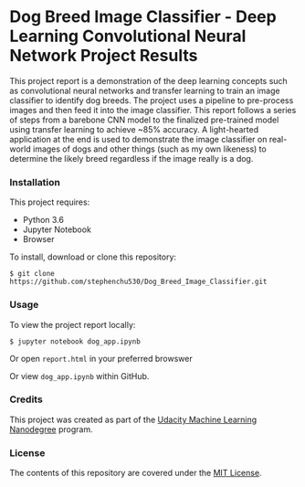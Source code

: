 # Dog Breed Image Classifier - Deep Learning Convolutional Neural Network Project Results

This project report is a demonstration of the deep learning concepts such as convolutional neural networks and transfer learning to train an image classifier to identify dog breeds. The project uses a pipeline to pre-process images and then feed it into the image classifier. This report follows a series of steps from a barebone CNN model to the finalized pre-trained model using transfer learning to achieve ~85% accuracy. A light-hearted application at the end is used to demonstrate the image classifier on real-world images of dogs and other things (such as my own likeness) to determine the likely breed regardless if the image really is a dog.

### Installation

This project requires:
- Python 3.6
- Jupyter Notebook
- Browser

To install, download or clone this repository:

`$ git clone https://github.com/stephenchu530/Dog_Breed_Image_Classifier.git`

### Usage

To view the project report locally:

`$ jupyter notebook dog_app.ipynb`

Or open `report.html` in your preferred browswer

Or view `dog_app.ipynb` within GitHub.

### Credits

This project was created as part of the [Udacity Machine Learning Nanodegree](https://www.udacity.com/course/machine-learning-engineer-nanodegree--nd009) program.

### License

The contents of this repository are covered under the [MIT License](https://rem.mit-license.org/).
